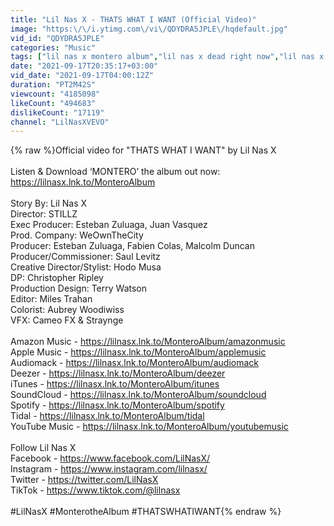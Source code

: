 ```yaml
---
title: "Lil Nas X - THATS WHAT I WANT (Official Video)"
image: "https:\/\/i.ytimg.com\/vi\/QDYDRA5JPLE\/hqdefault.jpg"
vid_id: "QDYDRA5JPLE"
categories: "Music"
tags: ["lil nas x montero album","lil nas x dead right now","lil nas x thats what I want"]
date: "2021-09-17T20:35:17+03:00"
vid_date: "2021-09-17T04:00:12Z"
duration: "PT2M42S"
viewcount: "4185098"
likeCount: "494683"
dislikeCount: "17119"
channel: "LilNasXVEVO"
---
```

{% raw %}Official video for &quot;THATS WHAT I WANT&quot; by Lil Nas X<br /> <br />Listen &amp; Download ‘MONTERO’ the album out now: <a rel="nofollow" target="blank" href="https://lilnasx.lnk.to/MonteroAlbum">https://lilnasx.lnk.to/MonteroAlbum</a><br /><br />Story By: Lil Nas X<br />Director: STILLZ<br />Exec Producer: Esteban Zuluaga, Juan Vasquez <br />Prod. Company: WeOwnTheCity<br />Producer: Esteban Zuluaga, Fabien Colas, Malcolm Duncan<br />Producer/Commissioner: Saul Levitz<br />Creative Director/Stylist: Hodo Musa<br />DP: Christopher Ripley<br />Production Design: Terry Watson<br />Editor: Miles Trahan<br />Colorist: Aubrey Woodiwiss<br />VFX: Cameo FX &amp; Straynge<br /> <br />Amazon Music - <a rel="nofollow" target="blank" href="https://lilnasx.lnk.to/MonteroAlbum/amazonmusic">https://lilnasx.lnk.to/MonteroAlbum/amazonmusic</a><br />Apple Music - <a rel="nofollow" target="blank" href="https://lilnasx.lnk.to/MonteroAlbum/applemusic">https://lilnasx.lnk.to/MonteroAlbum/applemusic</a><br />Audiomack - <a rel="nofollow" target="blank" href="https://lilnasx.lnk.to/MonteroAlbum/audiomack">https://lilnasx.lnk.to/MonteroAlbum/audiomack</a><br />Deezer - <a rel="nofollow" target="blank" href="https://lilnasx.lnk.to/MonteroAlbum/deezer">https://lilnasx.lnk.to/MonteroAlbum/deezer</a><br />iTunes - <a rel="nofollow" target="blank" href="https://lilnasx.lnk.to/MonteroAlbum/itunes">https://lilnasx.lnk.to/MonteroAlbum/itunes</a><br />SoundCloud - <a rel="nofollow" target="blank" href="https://lilnasx.lnk.to/MonteroAlbum/soundcloud">https://lilnasx.lnk.to/MonteroAlbum/soundcloud</a><br />Spotify - <a rel="nofollow" target="blank" href="https://lilnasx.lnk.to/MonteroAlbum/spotify">https://lilnasx.lnk.to/MonteroAlbum/spotify</a><br />Tidal - <a rel="nofollow" target="blank" href="https://lilnasx.lnk.to/MonteroAlbum/tidal">https://lilnasx.lnk.to/MonteroAlbum/tidal</a><br />YouTube Music - <a rel="nofollow" target="blank" href="https://lilnasx.lnk.to/MonteroAlbum/youtubemusic">https://lilnasx.lnk.to/MonteroAlbum/youtubemusic</a><br /> <br />Follow Lil Nas X<br />Facebook - <a rel="nofollow" target="blank" href="https://www.facebook.com/LilNasX/">https://www.facebook.com/LilNasX/</a><br />Instagram - <a rel="nofollow" target="blank" href="https://www.instagram.com/lilnasx/">https://www.instagram.com/lilnasx/</a><br />Twitter - <a rel="nofollow" target="blank" href="https://twitter.com/LilNasX">https://twitter.com/LilNasX</a><br />TikTok - <a rel="nofollow" target="blank" href="https://www.tiktok.com/@lilnasx">https://www.tiktok.com/@lilnasx</a><br /><br />#LilNasX #MonterotheAlbum #THATSWHATIWANT{% endraw %}
